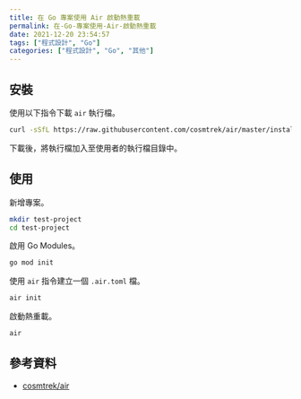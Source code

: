 ```yaml
---
title: 在 Go 專案使用 Air 啟動熱重載
permalink: 在-Go-專案使用-Air-啟動熱重載
date: 2021-12-20 23:54:57
tags: ["程式設計", "Go"]
categories: ["程式設計", "Go", "其他"]
---
```


## 安裝

使用以下指令下載 `air` 執行檔。

```BASH
curl -sSfL https://raw.githubusercontent.com/cosmtrek/air/master/install.sh | sh -s -- -b $(go env GOPATH)/bin
```

下載後，將執行檔加入至使用者的執行檔目錄中。

## 使用

新增專案。

```BASH
mkdir test-project
cd test-project
```

啟用 Go Modules。

```BASH
go mod init
```

使用 `air` 指令建立一個 `.air.toml` 檔。

```BASH
air init
```

啟動熱重載。

```BASH
air
```

## 參考資料

- [cosmtrek/air](https://github.com/cosmtrek/air)
